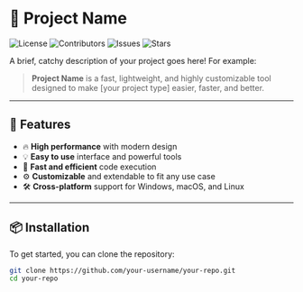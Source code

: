 # 🚀 Project Name

![License](https://img.shields.io/github/license/your-username/your-repo)
![Contributors](https://img.shields.io/github/contributors/your-username/your-repo)
![Issues](https://img.shields.io/github/issues/your-username/your-repo)
![Stars](https://img.shields.io/github/stars/your-username/your-repo?style=social)

A brief, catchy description of your project goes here! For example:

> **Project Name** is a fast, lightweight, and highly customizable tool designed to make [your project type] easier, faster, and better.

---

## 💪 Features

- 🔥 **High performance** with modern design
- 💡 **Easy to use** interface and powerful tools
- 🚀 **Fast and efficient** code execution
- ⚙️ **Customizable** and extendable to fit any use case
- 🛠️ **Cross-platform** support for Windows, macOS, and Linux

---

## 📦 Installation

To get started, you can clone the repository:

```bash
git clone https://github.com/your-username/your-repo.git
cd your-repo

